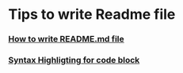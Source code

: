 # Tips to write Readme file

### [How to write README.md file](https://medium.com/@saumya.ranjan/how-to-write-a-readme-md-file-markdown-file-20cb7cbcd6f)

### [Syntax Highligting for code block](https://gist.github.com/vidaaudrey/14b121a491d889af019e)
